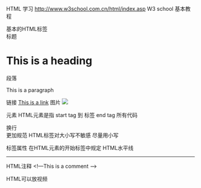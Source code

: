 HTML        学习
http://www.w3school.com.cn/html/index.asp
W3 school 基本教程

基本的HTML标签    
标题
<h1>This is a heading</h1>
段落
<p>This is a paragraph</p>
链接
<a href=“http://www.eijuoy.com.cn”>This is a link</a>
图片
<img src = “test.jpg” /> 

元素
HTML元素是指 start tag 到 标签 end tag 所有代码

 换行  <br />更加规范
HTML标签对大小写不敏感        尽量用小写

标签属性
在HTML元素的开始标签中规定
HTML水平线        <hr />
HTML注释            <!—This is a comment —>

HTML可以放视频
